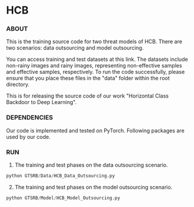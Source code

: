 # HCB
### ABOUT
This is the training source code for two threat models of HCB.
There are two scenarios: data outsourcing and model outsourcing.

You can access training and test datasets at this link. The datasets include non-rainy images and rainy images, representing non-effective samples and effective samples, respectively. To run the code successfully, please ensure that you place these files in the "data" folder within the root directory.

This is for releasing the source code of our work "Horizontal Class Backdoor to Deep Learning".

### DEPENDENCIES
Our code is implemented and tested on PyTorch. Following packages are used by our code.


### RUN
1. The training and test phases on the data outsourcing scenario.
```python
python GTSRB/Data/HCB_Data_Outsourcing.py
```
2. The training and test phases on the model outsourcing scenario.
```python
python GTSRB/Model/HCB_Model_Outsourcing.py
```
